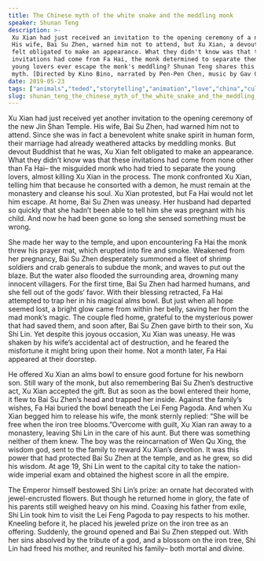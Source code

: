 ```yaml
---
title: The Chinese myth of the white snake and the meddling monk
speaker: Shunan Teng
description: >-
 Xu Xian had just received an invitation to the opening ceremony of a new temple.
 His wife, Bai Su Zhen, warned him not to attend, but Xu Xian, a devout Buddhist,
 felt obligated to make an appearance. What they didn't know was that these
 invitations had come from Fa Hai, the monk determined to separate them. Can the
 young lovers ever escape the monk's meddling? Shunan Teng shares this Chinese
 myth. [Directed by Kino Bino, narrated by Pen-Pen Chen, music by Gav Cantrell].
date: 2019-05-23
tags: ["animals","teded","storytelling","animation","love","china","culture","death","world-cultures"]
slug: shunan_teng_the_chinese_myth_of_the_white_snake_and_the_meddling_monk
---
```


Xu Xian had just received yet another invitation to the opening ceremony of the new Jin
Shan Temple. His wife, Bai Su Zhen, had warned him not to attend. Since she was in fact a
benevolent white snake spirit in human form, their marriage had already weathered 
attacks by meddling monks. But devout Buddhist that he was, Xu Xian felt obligated to make
 an appearance. What they didn’t know was that these invitations had come from none other
than Fa Hai– the misguided monk who had tried to separate the young lovers, almost
killing Xu Xian in the process. The monk confronted Xu Xian, telling him that because he
consorted with a demon, he must remain at the monastery and cleanse his soul. Xu Xian
protested, but Fa Hai would not let him escape. At home, Bai Su Zhen was uneasy. Her
husband had departed so quickly that she hadn’t been able to tell him she was pregnant
with his child. And now he had been gone so long she sensed something must be
wrong.

She made her way to the temple, and upon encountering Fa Hai the monk threw his prayer
mat, which erupted into fire and smoke. Weakened from her pregnancy, Bai Su Zhen
desperately summoned a fleet of shrimp soldiers and crab generals to subdue the monk, and
waves to put out the blaze. But the water also flooded the surrounding area, drowning
many innocent villagers. For the first time, Bai Su Zhen had harmed humans, and she fell
out of the gods’ favor. With their blessing retracted, Fa Hai attempted to trap her in
his magical alms bowl. But just when all hope seemed lost, a bright glow came from within
her belly, saving her from the mad monk’s magic. The couple fled home, grateful to the
mysterious power that had saved them, and soon after, Bai Su Zhen gave birth to their
son, Xu Shi Lin. Yet despite this joyous occasion, Xu Xian was uneasy. He was shaken by
his wife’s accidental act of destruction, and he feared the misfortune it might bring
upon their home. Not a month later, Fa Hai appeared at their doorstep.

He offered Xu Xian an alms bowl to ensure good fortune for his newborn son. Still wary of
the monk, but also remembering Bai Su Zhen’s destructive act, Xu Xian accepted the gift.
But as soon as the bowl entered their home, it flew to Bai Su Zhen’s head and trapped
her inside. Against the family’s wishes, Fa Hai buried the bowl beneath the Lei Feng
Pagoda. And when Xu Xian begged him to release his wife, the monk sternly replied: “She
will be free when the iron tree blooms.”Overcome with guilt, Xu Xian ran away to a
monastery, leaving Shi Lin in the care of his aunt. But there was something neither of
them knew. The boy was the reincarnation of Wen Qu Xing, the wisdom god, sent to the
family to reward Xu Xian’s devotion. It was this power that had protected Bai Su Zhen at
the temple, and as he grew, so did his wisdom. At age 19, Shi Lin went to the capital 
city to take the nation-wide imperial exam and obtained the highest score in all the
empire.

The Emperor himself bestowed Shi Lin’s prize: an ornate hat decorated with 
jewel-encrusted flowers. But though he returned home in glory, the fate of his parents
still weighed heavy on his mind. Coaxing his father from exile, Shi Lin took him to visit
the Lei Feng Pagoda to pay respects to his mother. Kneeling before it, he placed his
jeweled prize on the iron tree as an offering. Suddenly, the ground opened and Bai Su
Zhen stepped out. With her sins absolved by the tribute of a god, and a blossom on the
iron tree, Shi Lin had freed his mother, and reunited his family– both mortal and
divine.

<!--
ad_duration=0
event="TED-Ed"
external_start_time=0
intro_duration=0
is_subtitle_required="False"
is_talk_featured="False"
language="en"
language_swap="False"
native_language="en"
number_of_related_talks=6
number_of_speakers=1
number_of_subtitled_videos=0
number_of_tags=9
number_of_talk_download_languages=22
number_of_talk_more_resources=0
number_of_talk_recommendations=0
number_of_talks_take_actions=0
post_ad_duration=0
published_timestamp="2019-05-24 17:20:13"
recording_date="2019-05-23"
speaker_is_published=0
speaker_name="Shunan Teng"
talk_name="The Chinese myth of the white snake and the meddling monk"
talks_tags=["animals","teded","storytelling","animation","love","china","culture","death","world-cultures"]
url_photo_talk="https://s3.amazonaws.com/talkstar-photos/uploads/adfdccce-b6af-4710-ad2f-2d2aa026f200/whitesnake2_textless.jpg"
url_webpage="https://www.ted.com/talks/shunan_teng_the_chinese_myth_of_the_white_snake_and_the_meddling_monk"
video_type_name="TED-Ed Original"
-->